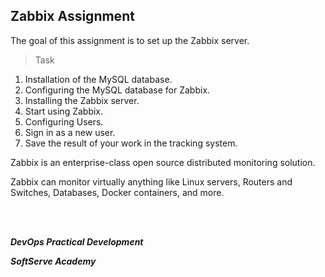 ## Zabbix Assignment

The goal of this assignment is to set up the Zabbix server.

>Task
1. Installation of the MySQL database.
2. Configuring the MySQL database for Zabbix.
3. Installing the Zabbix server.
4. Start using Zabbix.
5. Configuring Users.
6. Sign in as a new user.
7. Save the result of your work in the tracking system.

Zabbix is an enterprise-class open source distributed monitoring solution.

Zabbix can monitor virtually anything like Linux servers, Routers and Switches, Databases, Docker containers, and more.

<br/><br/>

_**DevOps Practical Development**_ 

_**SoftServe Academy**_

<br/>
